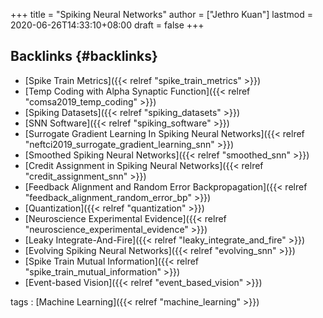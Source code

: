 +++
title = "Spiking Neural Networks"
author = ["Jethro Kuan"]
lastmod = 2020-06-26T14:33:10+08:00
draft = false
+++

## Backlinks {#backlinks}

- [Spike Train Metrics]({{< relref "spike_train_metrics" >}})
- [Temp Coding with Alpha Synaptic Function]({{< relref "comsa2019_temp_coding" >}})
- [Spiking Datasets]({{< relref "spiking_datasets" >}})
- [SNN Software]({{< relref "spiking_software" >}})
- [Surrogate Gradient Learning In Spiking Neural Networks]({{< relref "neftci2019_surrogate_gradient_learning_snn" >}})
- [Smoothed Spiking Neural Networks]({{< relref "smoothed_snn" >}})
- [Credit Assignment in Spiking Neural Networks]({{< relref "credit_assignment_snn" >}})
- [Feedback Alignment and Random Error Backpropagation]({{< relref "feedback_alignment_random_error_bp" >}})
- [Quantization]({{< relref "quantization" >}})
- [Neuroscience Experimental Evidence]({{< relref "neuroscience_experimental_evidence" >}})
- [Leaky Integrate-And-Fire]({{< relref "leaky_integrate_and_fire" >}})
- [Evolving Spiking Neural Networks]({{< relref "evolving_snn" >}})
- [Spike Train Mutual Information]({{< relref "spike_train_mutual_information" >}})
- [Event-based Vision]({{< relref "event_based_vision" >}})

tags
: [Machine Learning]({{< relref "machine_learning" >}})
